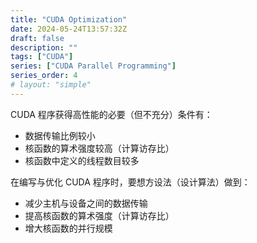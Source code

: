 ```yaml
---
title: "CUDA Optimization"
date: 2024-05-24T13:57:32Z
draft: false
description: ""
tags: ["CUDA"]
series: ["CUDA Parallel Programming"]
series_order: 4
# layout: "simple"
---
```


CUDA 程序获得高性能的必要（但不充分）条件有：
- 数据传输比例较小
- 核函数的算术强度较高（计算访存比）
- 核函数中定义的线程数目较多

在编写与优化 CUDA 程序时，要想方设法（设计算法）做到：
- 减少主机与设备之间的数据传输
- 提高核函数的算术强度（计算访存比）
- 增大核函数的并行规模